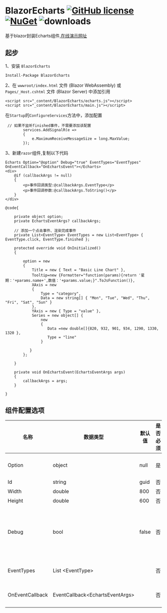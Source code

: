 # BlazorEcharts [![GitHub license](https://img.shields.io/github/license/JohnnyZhang0628/BlazorEcharts)](https://github.com/JohnnyZhang0628/BlazorEcharts/blob/main/LICENSE) [![NuGet](https://img.shields.io/nuget/v/BlazorEcharts)](https://www.nuget.org/packages/BlazorEcharts/) ![downloads](https://img.shields.io/nuget/dt/BlazorEcharts)
基于blazor封装Echarts组件,[在线演示网址](http://blazor-echarts.5izhy.cn/)

## 起步
1、安装 `BlazorEcharts`

`Install-Package BlazorEcharts`

2、在 `wwwroot/index.html` 文件 (Blazor WebAssembly) 或 `Pages/_Host.cshtml` 文件 (Blazor Server) 中添加引用

```
<script src="_content/BlazorEcharts/echarts.js"></script>
<script src="_content/BlazorEcharts/main.js"></script>
```
在`Startup`的`ConfigureServices`方法中，添加配置
```
 // 如果不监听finished事件，不需要添加该配置
        services.AddSignalR(e =>
        {
            e.MaximumReceiveMessageSize = long.MaxValue;
        });
```
3、新建`razor`组件,复制以下代码
```
Echarts Option="@option" Debug="true" EventTypes="EventTypes" OnEventCallback="OnEchartsEvent"></Echarts>
<div>
    @if (callbackArgs != null)
    {
        <p>事件回调类型:@callbackArgs.EventType</p>
        <p>事件回调参数:@callbackArgs.ToString()</p>
    }
</div>

@code{

    private object option;
    private EchartsEventArgs? callbackArgs;

    // 添加一个点击事件、渲染完成事件
    private List<EventType> EventTypes = new List<EventType> { EventType.click, EventType.finished };

    protected override void OnInitialized()
    {

        option = new
        {
            Title = new { Text = "Basic Line Chart" },
            Tooltip=new {Formatter="function(params){return '星期：'+params.name+',数值：'+params.value;}".ToJsFunction()},
            XAxis = new
            {
                Type = "category",
                Data = new string[] { "Mon", "Tue", "Wed", "Thu", "Fri", "Sat", "Sun" }
            },
            YAxis = new { Type = "value" },
            Series = new object[] {
                new
                {
                   Data =new double[]{820, 932, 901, 934, 1290, 1330, 1320 },
                   Type = "line"
                }

           }
        };

    }

    private void OnEchartsEvent(EchartsEventArgs args)
    {
        callbackArgs = args;
    }

}
```
## 组件配置选项
|  名称   | 数据类型  | 默认值 | 是否必须 | 说明|
|  ---- |---- | ----  | ----|----|
|Option|object |null |是|是图标配置选项|
| Id | string | guid | 否|div id |
| Width |  double | 800 |否|div 宽度 |
|Height|double |600 |否|div 高度|
|Debug| bool|false|否|开启debug模式，打印option、事件回调参数
|EventTypes| List &lt;EventType&gt;||否|开启监听事件类型.
|OnEventCallback| EventCallback&lt;EchartsEventArgs&gt;||否|监听事件回调函数


